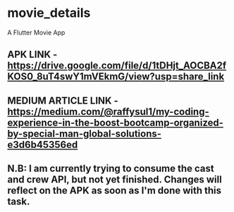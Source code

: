# movie_details

A Flutter Movie App

## APK LINK - https://drive.google.com/file/d/1tDHjt_AOCBA2fKOS0_8uT4swY1mVEkmG/view?usp=share_link

## MEDIUM ARTICLE LINK - https://medium.com/@raffysul1/my-coding-experience-in-the-boost-bootcamp-organized-by-special-man-global-solutions-e3d6b45356ed

## N.B: I am currently trying to consume the cast and crew API, but not yet finished. Changes will reflect on the APK as soon as I'm done with this task.

